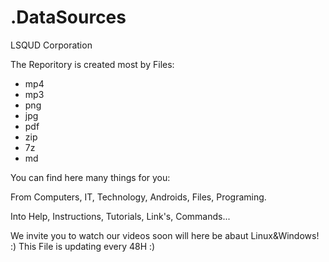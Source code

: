 # .DataSources
LSQUD Corporation

The Reporitory is created most by Files:
- mp4
- mp3
- png
- jpg
- pdf
- zip
- 7z
- md

You can find here many things for you:

From Computers, IT, Technology, Androids, Files, Programing.

Into Help, Instructions, Tutorials, Link's, Commands...

We invite you to watch our videos soon will here be abaut Linux&Windows! :)
This File is updating every 48H :)
